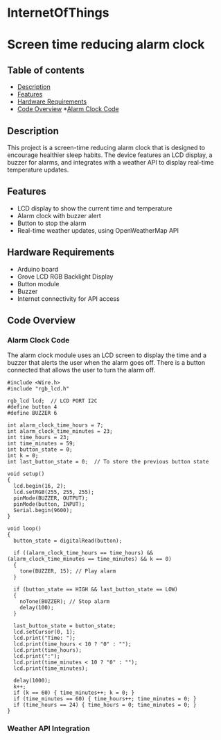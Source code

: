 # InternetOfThings
# Screen time reducing alarm clock
## Table of contents
* [Description](#Description)
* [Features](#Features)
* [Hardware Requirements](#Hardware-Requirements)
* [Code Overview](#Code-Overview)
        *[Alarm Clock Code](#Alarm-Clock-Code)
## Description
This project is a screen-time reducing alarm clock that is designed to encourage healthier sleep habits. The device features an LCD display, a buzzer for alarms, and integrates with a weather API to display real-time temperature updates.
## Features
* LCD display to show the current time and temperature
* Alarm clock with buzzer alert
* Button to stop the alarm
* Real-time weather updates, using OpenWeatherMap API
## Hardware Requirements
* Arduino board
* Grove LCD RGB Backlight Display
* Button module
* Buzzer
* Internet connectivity for API access
## Code Overview
### Alarm Clock Code
The alarm clock module uses an LCD screen to display the time and a buzzer that alerts the user when the alarm goes off. There is a button connected that allows the user to turn the alarm off.
```
#include <Wire.h>
#include "rgb_lcd.h"

rgb_lcd lcd;  // LCD PORT I2C
#define button 4    
#define BUZZER 6  

int alarm_clock_time_hours = 7;
int alarm_clock_time_minutes = 23;
int time_hours = 23;
int time_minutes = 59;
int button_state = 0;  
int k = 0;
int last_button_state = 0;  // To store the previous button state

void setup()
{
  lcd.begin(16, 2);
  lcd.setRGB(255, 255, 255);
  pinMode(BUZZER, OUTPUT);
  pinMode(button, INPUT);
  Serial.begin(9600);
}

void loop()
{
  button_state = digitalRead(button);

  if ((alarm_clock_time_hours == time_hours) && (alarm_clock_time_minutes == time_minutes) && k == 0)
  {
    tone(BUZZER, 15); // Play alarm
  }

  if (button_state == HIGH && last_button_state == LOW)
  {
    noTone(BUZZER); // Stop alarm
    delay(100);
  }

  last_button_state = button_state;
  lcd.setCursor(0, 1);
  lcd.print("Time: ");  
  lcd.print(time_hours < 10 ? "0" : "");
  lcd.print(time_hours);  
  lcd.print(":");
  lcd.print(time_minutes < 10 ? "0" : "");
  lcd.print(time_minutes);

  delay(1000);
  k++;
  if (k == 60) { time_minutes++; k = 0; }
  if (time_minutes == 60) { time_hours++; time_minutes = 0; }
  if (time_hours == 24) { time_hours = 0; time_minutes = 0; }
}
```
### Weather API Integration
